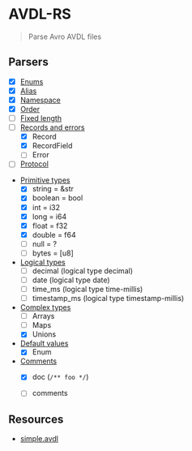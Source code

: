 # AVDL-RS

> Parse Avro AVDL files

## Parsers

- [x] [Enums](https://avro.apache.org/docs/1.11.1/idl-language/#defining-an-enumeration)
- [x] [Alias](https://avro.apache.org/docs/1.11.1/idl-language/#annotations-for-ordering-and-namespaces)
- [x] [Namespace](https://avro.apache.org/docs/1.11.1/idl-language/#annotations-for-ordering-and-namespaces)
- [x] [Order](https://avro.apache.org/docs/1.11.1/idl-language/#annotations-for-ordering-and-namespaces)
- [ ] [Fixed length](https://avro.apache.org/docs/1.11.1/idl-language/#defining-a-fixed-length-field)
- [ ] [Records and errors](https://avro.apache.org/docs/1.11.1/idl-language/#defining-records-and-errors)
    - [x] Record
    - [x] RecordField
    - [ ] Error
- [ ] [Protocol](https://avro.apache.org/docs/1.11.1/idl-language/#defining-a-protocol-in-avro-idl)
- [Primitive types](https://avro.apache.org/docs/1.11.1/idl-language/#primitive-types)
    - [x] string = &str
    - [x] boolean = bool
    - [x] int = i32
    - [x] long = i64
    - [x] float = f32
    - [x] double = f64
    - [ ] null = ?
    - [ ] bytes = [u8]
- [Logical types](https://avro.apache.org/docs/1.11.1/idl-language/#logical-types)
    - [ ] decimal (logical type decimal)
    - [ ] date (logical type date)
    - [ ] time_ms (logical type time-millis)
    - [ ] timestamp_ms (logical type timestamp-millis)
- [Complex types](https://avro.apache.org/docs/1.11.1/idl-language/#complex-types)
    - [ ] Arrays
    - [ ] Maps
    - [x] Unions
- [Default values](https://avro.apache.org/docs/1.11.1/idl-language/#default-values)
    - [x] Enum
- [Comments](https://avro.apache.org/docs/1.11.1/idl-language/#comments)
    - [x] doc (`/** foo */`)
    - [ ] comments


## Resources

- [simple.avdl](https://github.com/apache/avro/blob/b918209e42f18174bc90b1d8bd68402d96d93353/lang/java/compiler/src/test/idl/input/simple.avdl#L37)